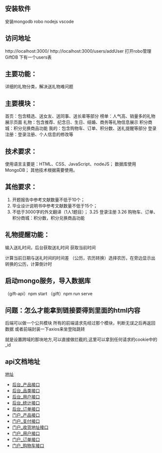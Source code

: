 ## 安装软件
安装mongodb robo  nodejs vscode
## 访问地址
http://localhost:3000/
http://localhost:3000/users/addUser
打开robo管理 GiftDB 下有一个users表

## 主要功能：
   详细的礼物分类，解决送礼物难问题
## 主要模块：
首页：包含精选、送女友、送同事、送长辈等部分
榜单：人气高、销量多的礼物展示页面
礼物：包含推荐、纪念日、生日、结婚、商务等礼物信息展示
积分商城：积分兑换商品功能
我的：包含购物车、订单、积分数、送礼提醒等部分
登录注册：登录注册、个人信息的修改等
## 技术要求：
使用语言主要是：HTML、CSS、JavaScript、nodeJS；
数据库使用MongoDB；
其他技术根据需要使用。
## 其他要求：
1. 开题报告中参考文献数量不低于10个；
2. 毕业设计说明书中参考文献数量不低于15个；
3. 不低于3000字的外文翻译（1人1题目）；
3.25  登录注册
3.26
购物车、订单、
积分商城：积分数，积分兑换商品功能

## 礼物提醒功能：

输入送礼时间，后台获取送礼时间
获取当前时间

计算当前日期与送礼时间的时间差
（公历，农历转换）选择农历，在旁边显示出转换的公历，计算倒计时

## 启动mongo服务，导入数据库
（gift-api）npm start
（gift）npm run serve



## 问题：怎么才能拿到链接要得到里面的html内容


后端可以做一个公共模块
所有的前端请求先经过那个模块，判断无误之后再返回数据
或者前端封装一下axios来坐登陆跳转

就是设置跨域的那块地方,可以直接做拦截的,这里可以拿到任何请求的cookie中的_id

## api文档地址
[地址](https://gitee.com/imooccode/happymmallwiki)
* [后台_产品接口](happymmallwiki/后台_产品接口.markdown)
* [后台_品类接口](happymmallwiki/后台_品类接口.markdown)
* [后台_用户接口](happymmallwiki/后台_用户接口.markdown)
* [后台_统计接口](happymmallwiki/后台_统计接口.markdown)
* [后台_订单接口](happymmallwiki/后台_订单接口.markdown)
* [门户_产品接口](happymmallwiki/门户_产品接口.markdown)
* [门户_支付接口](happymmallwiki/门户_支付接口.markdown)
* [门户_收货地址接口](happymmallwiki/门户_收货地址接口.markdown)
* [门户_用户接口](happymmallwiki/门户_用户接口.markdown)
* [门户_订单接口](happymmallwiki/门户_订单接口.markdown)
* [门户_购物车接口](happymmallwiki/门户_购物车接口.markdown)

